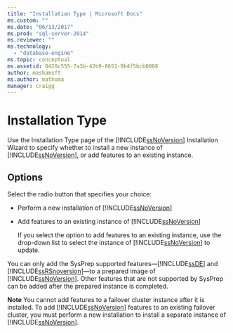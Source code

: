```yaml
---
title: "Installation Type | Microsoft Docs"
ms.custom: ""
ms.date: "06/13/2017"
ms.prod: "sql-server-2014"
ms.reviewer: ""
ms.technology: 
  - "database-engine"
ms.topic: conceptual
ms.assetid: 0420c555-7a3b-42b9-8651-0b4f5bcb0008
author: mashamsft
ms.author: mathoma
manager: craigg
---
```

# Installation Type
  Use the Installation Type page of the [!INCLUDE[ssNoVersion](../../includes/ssnoversion-md.md)] Installation Wizard to specify whether to install a new instance of [!INCLUDE[ssNoVersion](../../includes/ssnoversion-md.md)], or add features to an existing instance.  
  
## Options  
 Select the radio button that specifies your choice:  
  
-   Perform a new installation of [!INCLUDE[ssNoVersion](../../includes/ssnoversion-md.md)]  
  
-   Add features to an existing instance of [!INCLUDE[ssNoVersion](../../includes/ssnoversion-md.md)]  
  
     If you select the option to add features to an existing instance, use the drop-down list to select the instance of [!INCLUDE[ssNoVersion](../../includes/ssnoversion-md.md)] to update.  
  
 You can only add the SysPrep supported features—[!INCLUDE[ssDE](../../includes/ssde-md.md)] and [!INCLUDE[ssRSnoversion](../../includes/ssrsnoversion-md.md)]—to a prepared image of [!INCLUDE[ssNoVersion](../../includes/ssnoversion-md.md)]. Other features that are not supported by SysPrep can be added after the prepared instance is completed.  
  
 **Note** You cannot add features to a failover cluster instance after it is installed. To add [!INCLUDE[ssNoVersion](../../includes/ssnoversion-md.md)] features to an existing failover cluster, you must perform a new installation to install a separate instance of [!INCLUDE[ssNoVersion](../../includes/ssnoversion-md.md)].  
  
  
